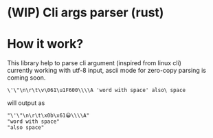 # (WIP) Cli args parser (rust)

# How it work?

This library help to parse cli argument (inspired from linux cli)  
currently working with utf-8 input, ascii mode for zero-copy parsing is coming soon.

```
\'\"\n\r\t\v\061\u1F600\\\\A 'word with space' also\ space
```

will output as

```
"\'\"\n\r\t\x0b\x61😀\\\\A"
"word with space"
"also space"
```